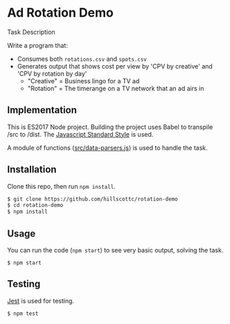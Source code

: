 # Ad Rotation Demo

Task Description

Write a program that:
* Consumes both `rotations.csv` and `spots.csv`
* Generates output that shows cost per view by 'CPV by creative' and 'CPV by rotation by day'
  * "Creative" = Business lingo for a TV ad
  * "Rotation" = The timerange on a TV network that an ad airs in

## Implementation

This is ES2017 Node project. Building the project uses Babel to transpile /src to /dist. The [Javascript Standard Style](https://standardjs.com/) is used.

A module of functions ([src/data-parsers.js](src/data-parsers.js)) is used to handle the task.

## Installation

Clone this repo, then run `npm install`.
```sh
$ git clone https://github.com/hillscottc/rotation-demo
$ cd rotation-demo
$ npm install
```

## Usage

You can run the code (`npm start`) to see very basic output, solving the task.
```
$ npm start
```

## Testing
[Jest](https://facebook.github.io/jest/) is used for testing.
```
$ npm test
```

